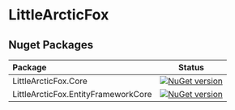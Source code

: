 # LittleArcticFox

## Nuget Packages
|Package|Status|
|:------|:-----:|
|LittleArcticFox.Core|[![NuGet version](https://badge.fury.io/nu/LittleArcticFox.Core.svg)](https://badge.fury.io/nu/LittleArcticFox.Core)|
|LittleArcticFox.EntityFrameworkCore|[![NuGet version](https://badge.fury.io/nu/LittleArcticFox.EntityFrameworkCore.svg)](https://badge.fury.io/nu/LittleArcticFox.EntityFrameworkCore)|
